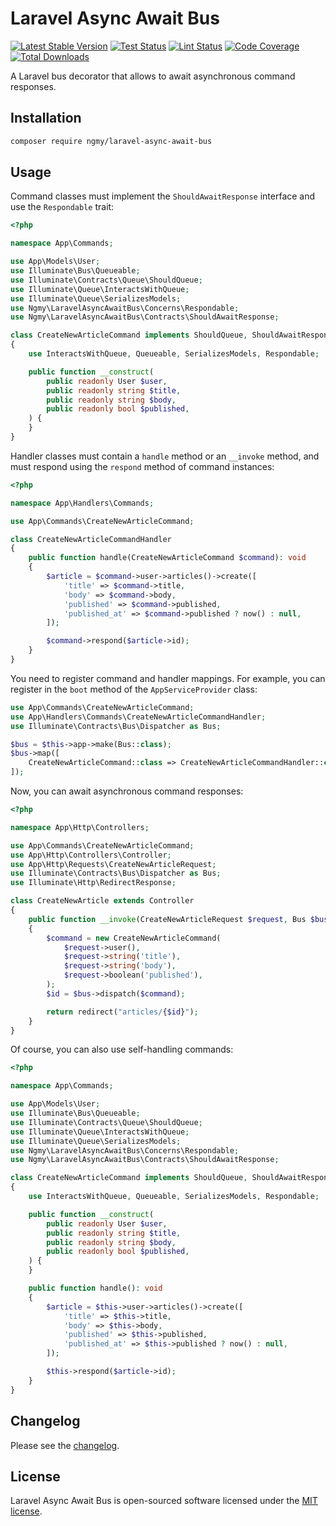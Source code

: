 # Laravel Async Await Bus

[![Latest Stable Version](https://img.shields.io/packagist/v/ngmy/laravel-async-await-bus.svg?style=flat-square&label=stable)](https://packagist.org/packages/ngmy/laravel-async-await-bus)
[![Test Status](https://img.shields.io/github/actions/workflow/status/ngmy/laravel-async-await-bus/test.yml?style=flat-square&label=test)](https://github.com/ngmy/laravel-async-await-bus/actions/workflows/test.yml)
[![Lint Status](https://img.shields.io/github/actions/workflow/status/ngmy/laravel-async-await-bus/lint.yml?style=flat-square&label=lint)](https://github.com/ngmy/laravel-async-await-bus/actions/workflows/lint.yml)
[![Code Coverage](https://img.shields.io/coverallsCoverage/github/ngmy/laravel-async-await-bus?style=flat-square)](https://coveralls.io/github/ngmy/laravel-async-await-bus)
[![Total Downloads](https://img.shields.io/packagist/dt/ngmy/laravel-async-await-bus.svg?style=flat-square)](https://packagist.org/packages/ngmy/laravel-async-await-bus)

A Laravel bus decorator that allows to await asynchronous command responses.

## Installation

```bash
composer require ngmy/laravel-async-await-bus
```

## Usage

Command classes must implement the `ShouldAwaitResponse` interface and use the `Respondable` trait:

```php
<?php

namespace App\Commands;

use App\Models\User;
use Illuminate\Bus\Queueable;
use Illuminate\Contracts\Queue\ShouldQueue;
use Illuminate\Queue\InteractsWithQueue;
use Illuminate\Queue\SerializesModels;
use Ngmy\LaravelAsyncAwaitBus\Concerns\Respondable;
use Ngmy\LaravelAsyncAwaitBus\Contracts\ShouldAwaitResponse;

class CreateNewArticleCommand implements ShouldQueue, ShouldAwaitResponse
{
    use InteractsWithQueue, Queueable, SerializesModels, Respondable;

    public function __construct(
        public readonly User $user,
        public readonly string $title,
        public readonly string $body,
        public readonly bool $published,
    ) {
    }
}
```

Handler classes must contain a `handle` method or an `__invoke` method, and must respond using the `respond` method of
command instances:

```php
<?php

namespace App\Handlers\Commands;

use App\Commands\CreateNewArticleCommand;

class CreateNewArticleCommandHandler
{
    public function handle(CreateNewArticleCommand $command): void
    {
        $article = $command->user->articles()->create([
            'title' => $command->title,
            'body' => $command->body,
            'published' => $command->published,
            'published_at' => $command->published ? now() : null,
        ]);

        $command->respond($article->id);
    }
}
```

You need to register command and handler mappings. For example, you can register in the `boot` method of the
`AppServiceProvider` class:

```php
use App\Commands\CreateNewArticleCommand;
use App\Handlers\Commands\CreateNewArticleCommandHandler;
use Illuminate\Contracts\Bus\Dispatcher as Bus;

$bus = $this->app->make(Bus::class);
$bus->map([
    CreateNewArticleCommand::class => CreateNewArticleCommandHandler::class,
]);
```

Now, you can await asynchronous command responses:

```php
<?php

namespace App\Http\Controllers;

use App\Commands\CreateNewArticleCommand;
use App\Http\Controllers\Controller;
use App\Http\Requests\CreateNewArticleRequest;
use Illuminate\Contracts\Bus\Dispatcher as Bus;
use Illuminate\Http\RedirectResponse;

class CreateNewArticle extends Controller
{
    public function __invoke(CreateNewArticleRequest $request, Bus $bus): RedirectResponse
    {
        $command = new CreateNewArticleCommand(
            $request->user(),
            $request->string('title'),
            $request->string('body'),
            $request->boolean('published'),
        );
        $id = $bus->dispatch($command);

        return redirect("articles/{$id}");
    }
}
```

Of course, you can also use self-handling commands:

```php
<?php

namespace App\Commands;

use App\Models\User;
use Illuminate\Bus\Queueable;
use Illuminate\Contracts\Queue\ShouldQueue;
use Illuminate\Queue\InteractsWithQueue;
use Illuminate\Queue\SerializesModels;
use Ngmy\LaravelAsyncAwaitBus\Concerns\Respondable;
use Ngmy\LaravelAsyncAwaitBus\Contracts\ShouldAwaitResponse;

class CreateNewArticleCommand implements ShouldQueue, ShouldAwaitResponse
{
    use InteractsWithQueue, Queueable, SerializesModels, Respondable;

    public function __construct(
        public readonly User $user,
        public readonly string $title,
        public readonly string $body,
        public readonly bool $published,
    ) {
    }

    public function handle(): void
    {
        $article = $this->user->articles()->create([
            'title' => $this->title,
            'body' => $this->body,
            'published' => $this->published,
            'published_at' => $this->published ? now() : null,
        ]);

        $this->respond($article->id);
    }
}
```

## Changelog

Please see the [changelog](CHANGELOG.md).

## License

Laravel Async Await Bus is open-sourced software licensed under the [MIT license](https://opensource.org/licenses/MIT).
